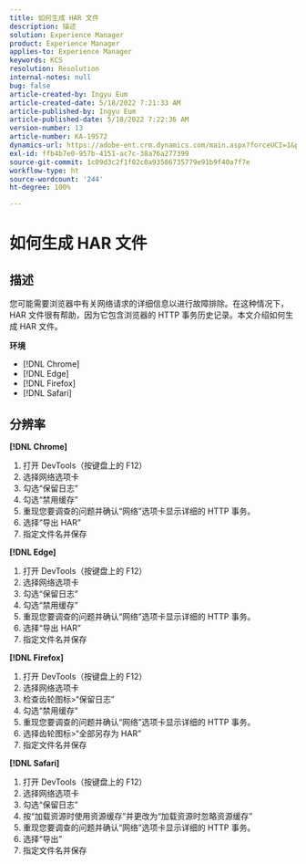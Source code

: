 ```yaml
---
title: 如何生成 HAR 文件
description: 描述
solution: Experience Manager
product: Experience Manager
applies-to: Experience Manager
keywords: KCS
resolution: Resolution
internal-notes: null
bug: false
article-created-by: Ingyu Eum
article-created-date: 5/18/2022 7:21:33 AM
article-published-by: Ingyu Eum
article-published-date: 5/18/2022 7:22:36 AM
version-number: 13
article-number: KA-19572
dynamics-url: https://adobe-ent.crm.dynamics.com/main.aspx?forceUCI=1&pagetype=entityrecord&etn=knowledgearticle&id=58c9ff20-7bd6-ec11-a7b5-000d3a3ade0f
exl-id: ffb4b7e0-957b-4151-ac7c-38a76a277399
source-git-commit: 1c09d3c2f1f02c0a93586735779e91b9f40a7f7e
workflow-type: ht
source-wordcount: '244'
ht-degree: 100%

---
```


# 如何生成 HAR 文件

## 描述


您可能需要浏览器中有关网络请求的详细信息以进行故障排除。在这种情况下，HAR 文件很有帮助，因为它包含浏览器的 HTTP 事务历史记录。本文介绍如何生成 HAR 文件。

<b>环境</b>

- [!DNL Chrome]
- [!DNL Edge]
- [!DNL Firefox]
- [!DNL Safari]


## 分辨率


<b>[!DNL Chrome]</b>

1. 打开 DevTools（按键盘上的 F12）
1. 选择网络选项卡
1. 勾选“保留日志”
1. 勾选“禁用缓存”
1. 重现您要调查的问题并确认“网络”选项卡显示详细的 HTTP 事务。
1. 选择“导出 HAR”
1. 指定文件名并保存

<b>[!DNL Edge]</b>

1. 打开 DevTools（按键盘上的 F12）
1. 选择网络选项卡
1. 勾选“保留日志”
1. 勾选“禁用缓存”
1. 重现您要调查的问题并确认“网络”选项卡显示详细的 HTTP 事务。
1. 选择“导出 HAR”
1. 指定文件名并保存

<b>[!DNL Firefox]</b>

1. 打开 DevTools（按键盘上的 F12）
1. 选择网络选项卡
1. 检查齿轮图标>“保留日志”
1. 勾选“禁用缓存”
1. 重现您要调查的问题并确认“网络”选项卡显示详细的 HTTP 事务。
1. 选择齿轮图标>“全部另存为 HAR”
1. 指定文件名并保存

<b>[!DNL Safari]</b>

1. 打开 DevTools（按键盘上的 F12）
1. 选择网络选项卡
1. 勾选“保留日志”
1. 按“加载资源时使用资源缓存”并更改为“加载资源时忽略资源缓存”
1. 重现您要调查的问题并确认“网络”选项卡显示详细的 HTTP 事务。
1. 选择“导出”
1. 指定文件名并保存
